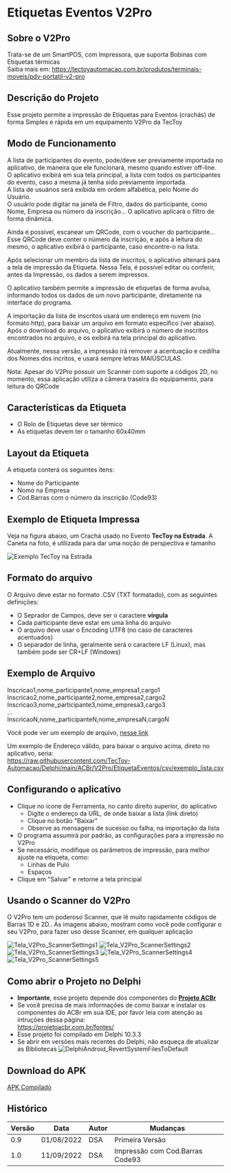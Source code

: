 # Etiquetas Eventos V2Pro

## Sobre o V2Pro
Trata-se de um SmartPOS, com Impressora, que suporta Bobinas com Etiquetas térmicas  
Saiba mais em: https://tectoyautomacao.com.br/produtos/terminais-moveis/pdv-portatil-v2-pro

## Descrição do Projeto
Esse projeto permite a impressão de Etiquetas para Eventos (crachás) de forma Simples e rápida em um equipamento V2Pro da TecToy

## Modo de Funcionamento
A lista de participantes do evento, pode/deve ser previamente importada no aplicativo, de maneira que ele funcionará, mesmo quando estiver off-line.  
O aplicativo exibirá em sua tela principal, a lista com todos os participantes do evento, caso a mesma já tenha sido previamente importada.  
A lista de usuários será exibida em ordem alfabética, pelo Nome do Usuário.  
O usuário pode digitar na janela de Filtro, dados do participante, como Nome, Empresa ou número da inscrição... O aplicativo aplicará o filtro de forma dinâmica.

Ainda é possível, escanear um QRCode, com o voucher do participante... Esse QRCode deve conter o número da inscrição, e após a leitura do mesmo, o aplicativo exibirá o participante, caso encontre-o na lista.  

Após selecionar um membro da lista de inscritos, o aplicativo altenará para a tela de impressão da Etiqueta.
Nessa Tela, é possível editar ou conferir, antes da Impressão, os dados a serem impressos.  

O aplicativo também permite a impressão de etiquetas de forma avulsa, informando todos os dados de um novo participante, diretamente na interface do programa.

A importação da lista de inscritos usará um endereço em nuvem (no formato http), para baixar um arquivo em formato específico (ver abaixo).  
Após o download do arquivo, o aplicativo exibirá o número de inscritos encontrados no arquivo, e os exibirá na tela principal do aplicativo.

Atualmente, nessa versão, a impressão irá remover a acentuação e cedilha dos Nomes dos incritos, e usará sempre letras MAIÚSCULAS.

Nota: Apesar do V2Pro possuir um Scanner com suporte a códigos 2D, no momento, essa aplicação utiliza a câmera traseira do equipamento, para leitura do QRCode

## Características da Etiqueta
- O Rolo de Etiquetas deve ser térmico
- As etiquetas devem ter o tamanho 60x40mm

## Layout da Etiqueta
A etiqueta conterá os seguintes itens:
- Nome do Participante
- Nomo na Empresa
- Cod.Barras com o número da inscrição (Code93)

## Exemplo de Etiqueta Impressa
Veja na figura abaixo, um Crachá usado no Evento **TecToy na Estrada**. A Caneta na foto, é utilizada para dar uma noção de perspectiva e tamanho

![Exemplo TecToy na Estrada](https://github.com/TecToy-Automacao/Delphi/blob/main/ACBr/V2Pro/EtiquetaEventos/img/Exemplo_Cracha_TecToy_na_Estrada.png)

## Formato do arquivo
O Arquivo deve estar no formato .CSV (TXT formatado), com as seguintes definições:
- O Seprador de Campos, deve ser o caractere **vírgula**
- Cada participante deve estar em uma linha do arquivo
- O arquivo deve usar o Encoding UTF8 (no caso de caracteres acentuados)
- O separador de linha, geralmente será o caractere LF (Linux), mas também pode ser CR+LF (Windows)

## Exemplo de Arquivo
Inscricao1,nome_participante1,nome_empresa1,cargo1  
Inscricao2,nome_participante2,nome_empresa2,cargo2  
Inscricao3,nome_participante3,nome_empresa3,cargo3  
...  
InscricaoN,nome_participanteN,nome_empresaN,cargoN  

Você pode ver um exemplo de arquivo, [nesse link](https://raw.githubusercontent.com/TecToy-Automacao/Delphi/main/ACBr/V2Pro/EtiquetaEventos/csv/exemplo_lista.csv)

Um exemplo de Endereço válido, para baixar o arquivo acima, direto no aplicativo, seria:  
https://raw.githubusercontent.com/TecToy-Automacao/Delphi/main/ACBr/V2Pro/EtiquetaEventos/csv/exemplo_lista.csv

## Configurando o aplicativo
- Clique no icone de Ferramenta, no canto direito superior, do aplicativo  
	- Digite o endereço da URL, de onde baixar a lista (link direto)  
	- Clique no botão "Baixar"  
	- Observe as mensagens de sucesso ou falha, na importação da lista  
- O programa assumirá por padrão, as configurações para a impressão no V2Pro
- Se necessário, modifique os parâmetros de impressão, para melhor ajuste na etiqueta, como:  
	- Linhas de Pulo  
	- Espaços
- Clique em "Salvar" e retorne a tela principal
	
## Usando o Scanner do V2Pro
O V2Pro tem um poderoso Scanner, que lê muito rapidamente códigos de Barras 1D e 2D.. As imagens abaixo, mostram como você pode configurar o seu V2Pro, para fazer uso desse Scanner, em qualquer aplicação

![Tela_V2Pro_ScannerSettings1](https://github.com/TecToy-Automacao/Delphi/blob/main/ACBr/V2Pro/EtiquetaEventos/img/Tela_V2Pro_ScannerSettings1.png)
![Tela_V2Pro_ScannerSettings2](https://github.com/TecToy-Automacao/Delphi/blob/main/ACBr/V2Pro/EtiquetaEventos/img/Tela_V2Pro_ScannerSettings2.png)
![Tela_V2Pro_ScannerSettings3](https://github.com/TecToy-Automacao/Delphi/blob/main/ACBr/V2Pro/EtiquetaEventos/img/Tela_V2Pro_ScannerSettings3.png)
![Tela_V2Pro_ScannerSettings4](https://github.com/TecToy-Automacao/Delphi/blob/main/ACBr/V2Pro/EtiquetaEventos/img/Tela_V2Pro_ScannerSettings4.png)
![Tela_V2Pro_ScannerSettings5](https://github.com/TecToy-Automacao/Delphi/blob/main/ACBr/V2Pro/EtiquetaEventos/img/Tela_V2Pro_ScannerSettings5.png)

## Como abrir o Projeto no Delphi
- **Importante**, esse projeto depende dos componentes do **[Projeto ACBr](https://projetoacbr.com.br/)**
- Se você precisa de mais informações de como baixar e instalar os componentes do ACBr em sua IDE, por favor leia com atenção as intruções dessa página:  
	https://projetoacbr.com.br/fontes/
- Esse projeto foi compilado em Delphi 10.3.3
- Se abrir em versões mais recentes do Delphi, não esqueça de atualizar as Bibliotecas 
	![DelphiAndroid_RevertSystemFilesToDefault](https://github.com/TecToy-Automacao/Delphi/blob/main/ACBr/V2Pro/EtiquetaEventos/img/DelphiAndroid_RevertSystemFilesToDefault.png)

## Download do APK
[APK Compilado](https://raw.githubusercontent.com/TecToy-Automacao/Delphi/main/ACBr/V2Pro/EtiquetaEventos/apk/EtiquetaEventos.apk)

## Histórico
| **Versão** | **Data** | **Autor** | **Mudanças** |  
| --- | --- | --- | --- |  
| 0.9 | 01/08/2022 | DSA | Primeira Versão |  
| 1.0 | 11/09/2022 | DSA | Impressão com Cod.Barras Code93 |  
